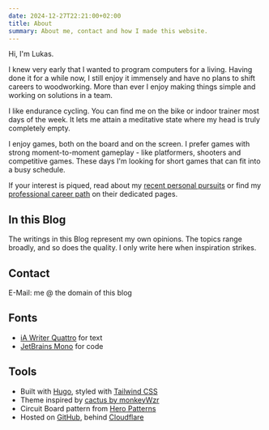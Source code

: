 ```yaml
---
date: 2024-12-27T22:21:00+02:00
title: About
summary: About me, contact and how I made this website.
---
```


Hi, I'm Lukas.

I knew very early that I wanted to program computers for a living.
Having done it for a while now, I still enjoy it immensely and have no plans to shift careers to woodworking.
More than ever I enjoy making things simple and working on solutions in a team.

I like endurance cycling.
You can find me on the bike or indoor trainer most days of the week.
It lets me attain a meditative state where my head is truly completely empty.

I enjoy games, both on the board and on the screen.
I prefer games with strong moment-to-moment gameplay - like platformers, shooters and competitive games.
These days I'm looking for short games that can fit into a busy schedule.

If your interest is piqued, read about my [recent personal pursuits](/now) or find my [professional career path](/cv) on their dedicated pages.

## In this Blog

The writings in this Blog represent my own opinions.
The topics range broadly, and so does the quality.
I only write here when inspiration strikes.

## Contact

E-Mail: me @ the domain of this blog

## Fonts

* [iA Writer Quattro](https://github.com/iaolo/iA-Fonts/) for text
* [JetBrains Mono](https://www.jetbrains.com/lp/mono/) for code

## Tools

* Built with [Hugo](https://gohugo.io/), styled with [Tailwind CSS](https://tailwindcss.com/)
* Theme inspired by [cactus by monkeyWzr](https://github.com/monkeyWzr/hugo-theme-cactus)
* Circuit Board pattern from [Hero Patterns](https://heropatterns.com/)
* Hosted on [GitHub](https://pages.github.com/), behind [Cloudflare](https://cloudflare.com/)
